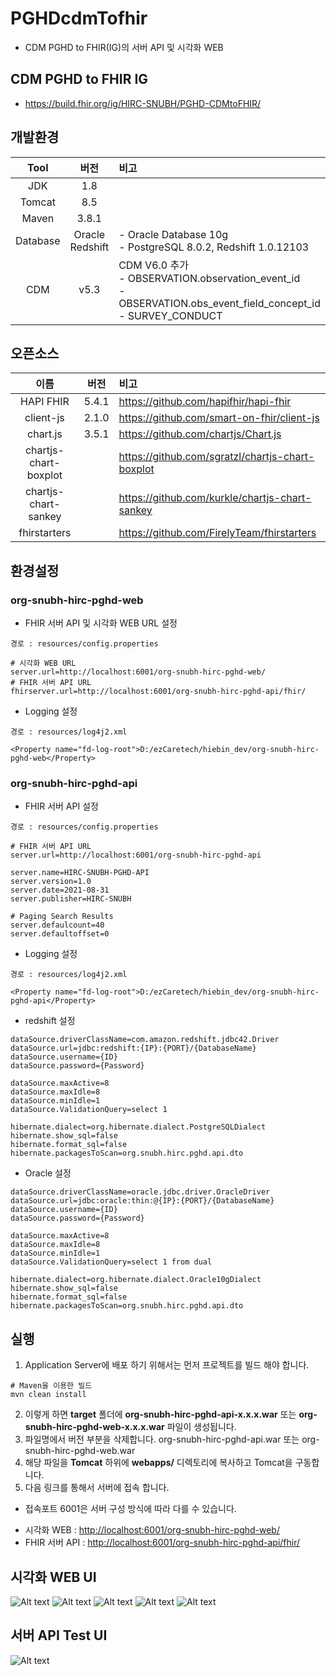 PGHDcdmTofhir
===
- CDM PGHD to FHIR(IG)의 서버 API 및 시각화 WEB

## CDM PGHD to FHIR IG
- https://build.fhir.org/ig/HIRC-SNUBH/PGHD-CDMtoFHIR/

## 개발환경
|Tool|버전|비고|
|:---:|:---:|:---|
|JDK|1.8||
|Tomcat|8.5||
|Maven|3.8.1||
|Database|Oracle<br />Redshift|- Oracle Database 10g<br />- PostgreSQL 8.0.2, Redshift 1.0.12103|
|CDM|v5.3|CDM V6.0 추가<br />- OBSERVATION.observation_event_id<br />- OBSERVATION.obs_event_field_concept_id<br />- SURVEY_CONDUCT|

## 오픈소스
|이름|버전|비고|
|:---:|:---:|:---|
|HAPI FHIR|5.4.1|https://github.com/hapifhir/hapi-fhir
|client-js|2.1.0|https://github.com/smart-on-fhir/client-js
|chart.js|3.5.1|https://github.com/chartjs/Chart.js
|chartjs-chart-boxplot||https://github.com/sgratzl/chartjs-chart-boxplot
|chartjs-chart-sankey||https://github.com/kurkle/chartjs-chart-sankey
|fhirstarters||https://github.com/FirelyTeam/fhirstarters|

## 환경설정
### org-snubh-hirc-pghd-web
- FHIR 서버 API 및 시각화 WEB URL 설정
```
경로 : resources/config.properties

# 시각화 WEB URL
server.url=http://localhost:6001/org-snubh-hirc-pghd-web/
# FHIR 서버 API URL
fhirserver.url=http://localhost:6001/org-snubh-hirc-pghd-api/fhir/
```

- Logging 설정
```
경로 : resources/log4j2.xml

<Property name="fd-log-root">D:/ezCaretech/hiebin_dev/org-snubh-hirc-pghd-web</Property>
```
### org-snubh-hirc-pghd-api
- FHIR 서버 API 설정
```
경로 : resources/config.properties

# FHIR 서버 API URL
server.url=http://localhost:6001/org-snubh-hirc-pghd-api

server.name=HIRC-SNUBH-PGHD-API
server.version=1.0
server.date=2021-08-31
server.publisher=HIRC-SNUBH

# Paging Search Results
server.defaulcount=40
server.defaultoffset=0
```

- Logging 설정
```
경로 : resources/log4j2.xml

<Property name="fd-log-root">D:/ezCaretech/hiebin_dev/org-snubh-hirc-pghd-api</Property>
```

- redshift 설정
```
dataSource.driverClassName=com.amazon.redshift.jdbc42.Driver
dataSource.url=jdbc:redshift:{IP}:{PORT}/{DatabaseName}
dataSource.username={ID}
dataSource.password={Password}

dataSource.maxActive=8
dataSource.maxIdle=8
dataSource.minIdle=1
dataSource.ValidationQuery=select 1

hibernate.dialect=org.hibernate.dialect.PostgreSQLDialect
hibernate.show_sql=false
hibernate.format_sql=false
hibernate.packagesToScan=org.snubh.hirc.pghd.api.dto
```
- Oracle 설정
```
dataSource.driverClassName=oracle.jdbc.driver.OracleDriver
dataSource.url=jdbc:oracle:thin:@{IP}:{PORT}/{DatabaseName}
dataSource.username={ID}
dataSource.password={Password}

dataSource.maxActive=8
dataSource.maxIdle=8
dataSource.minIdle=1
dataSource.ValidationQuery=select 1 from dual

hibernate.dialect=org.hibernate.dialect.Oracle10gDialect
hibernate.show_sql=false
hibernate.format_sql=false
hibernate.packagesToScan=org.snubh.hirc.pghd.api.dto
```
## 실행
1. Application Server에 배포 하기 위해서는 먼저 프로젝트를 빌드 해야 합니다.
```
# Maven을 이용한 빌드
mvn clean install
```
2. 이렇게 하면 **target** 폴더에 **org-snubh-hirc-pghd-api-x.x.x.war** 또는 **org-snubh-hirc-pghd-web-x.x.x.war** 파일이 생성됩니다.
3. 파일명에서 버전 부분을 삭제합니다. org-snubh-hirc-pghd-api.war 또는 org-snubh-hirc-pghd-web.war
4. 해당 파일을 **Tomcat** 하위에 **webapps/** 디렉토리에 복사하고 Tomcat을 구동합니다.
5. 다음 링크를 통해서 서버에 접속 합니다.
  - 접속포트 6001은 서버 구성 방식에 따라 다를 수 있습니다.

* 시각화 WEB : <http://localhost:6001/org-snubh-hirc-pghd-web/>
* FHIR 서버 API : <http://localhost:6001/org-snubh-hirc-pghd-api/fhir/>

  

## 시각화 WEB UI
![Alt text](/org-snubh-hirc-pghd-web-01.png "시각화 WEB UI")
![Alt text](/org-snubh-hirc-pghd-web-02.png "시각화 WEB UI")
![Alt text](/org-snubh-hirc-pghd-web-03.png "시각화 WEB UI")
![Alt text](/org-snubh-hirc-pghd-web-04.png "시각화 WEB UI")
![Alt text](/org-snubh-hirc-pghd-web-05.png "시각화 WEB UI")

## 서버 API Test UI
![Alt text](/org-snubh-hirc-pghd-api-swagger-ui-01.png "서버 API Test UI")
